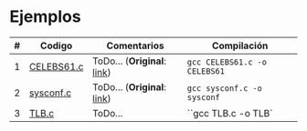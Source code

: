 # Ejemplos

|#|Codigo|Comentarios|Compilación|
|---|---|---|---|
|1|[CELEBS61.c](CELEBS61.c)| ToDo... (**Original**: [link](https://www.ibm.com/docs/sl/zos/2.4.0?topic=functions-sysconf-determine-system-configuration-options))|`gcc CELEBS61.c -o CELEBS61`|
|2|[sysconf.c](sysconf.c)| ToDo... (**Original**: [link](https://github.com/pkuwwt/CodeExamples/blob/master/exampleCode/AUPG/sysconf.c))|`gcc sysconf.c -o sysconf`|
|3|[TLB.c](TLB.c)| ToDo... |``gcc TLB.c -o TLB`|